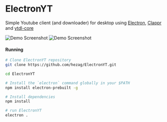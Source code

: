 # ElectronYT

Simple Youtube client (and downloader) for desktop using [Electron](https://github.com/atom/electron/),
 [Clappr](https://github.com/clappr/clappr/) and [ytdl-core](https://github.com/fent/node-ytdl-core)

![Demo Screenshot](http://i.imgur.com/S5GOJin.png)
![Demo Screenshot](http://i.imgur.com/4Enbyrm.png)

#### Running
```sh
# Clone ElectronYT repository
git clone https://github.com/hezag/ElectronYT.git

cd ElectronYT

# Install the `electron` command globally in your $PATH
npm install electron-prebuilt -g

# Install dependencies
npm install

# run ElectronYT
electron .
```
